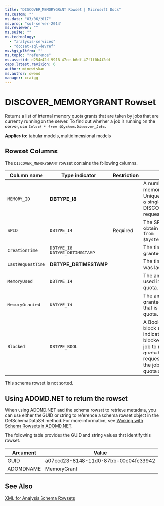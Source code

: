 ```yaml
---
title: "DISCOVER_MEMORYGRANT Rowset | Microsoft Docs"
ms.custom: ""
ms.date: "03/06/2017"
ms.prod: "sql-server-2014"
ms.reviewer: ""
ms.suite: ""
ms.technology: 
  - "analysis-services"
  - "docset-sql-devref"
ms.tgt_pltfrm: ""
ms.topic: "reference"
ms.assetid: d254e42d-9918-47ce-b6df-47f1f0b432dd
caps.latest.revision: 6
author: minewiskan
ms.author: owend
manager: craigg
---
```

# DISCOVER_MEMORYGRANT Rowset
  Returns a list of internal memory quota grants that are taken by jobs that are currently running on the server. To find out whether a job is running on the server, use `Select * from $System.Discover_Jobs`.  
  
 **Applies to:** tabular models, multidimensional models  
  
## Rowset Columns  
 The `DISCOVER_MEMORYGRANT` rowset contains the following columns.  
  
|Column name|Type indicator|Restriction|Description|  
|-----------------|--------------------|-----------------|-----------------|  
|`MEMORY_ID`|**DBTYPE_I8**||A number that identifies the memory quota grant. Unique within the context of a single DISCOVER_MEMORYGRANT request.|  
|`SPID`|`DBTYPE_I4`|Required|The SPID, which you can obtain by running `Select * from $System.Discover_Sessions`.|  
|`CreationTime`|`DBTYPE_I8 DBTYPE_DBTIMESTAMP`||The time the quota was granted.|  
|`LastRequestTime`|**DBTYPE_DBTIMESTAMP**||The time the quota request was last modified.|  
|`MemoryUsed`|`DBTYPE_I4`||The amount of memory used in association with the quota.|  
|`MemoryGranted`|`DBTYPE_I4`||The amount of memory granted for use by the job that is obtaining the memory quota.|  
|`Blocked`|`DBTYPE_BOOL`||A Boolean that indicates the block status of the job. True indicates that the job is blocked waiting for another job to release sufficient quota to grant its quota request. False indicates that the job has received its quota and can execute.|  
  
 This schema rowset is not sorted.  
  
## Using ADOMD.NET to return the rowset  
 When using ADOMD.NET and the schema rowset to retrieve metadata, you can use either the GUID or string to reference a schema rowset object in the GetSchemaDataSet method. For more information, see [Working with Schema Rowsets in ADOMD.NET](../../../relational-databases/native-client-ole-db-rowsets/rowsets.md).  
  
 The following table provides the GUID and string values that identify this rowset.  
  
|Argument|Value|  
|--------------|-----------|  
|GUID|a07ccd23-8148-11d0-87bb-00c04fc33942|  
|ADOMDNAME|MemoryGrant|  
  
## See Also  
 [XML for Analysis Schema Rowsets](xml-for-analysis-schema-rowsets.md)  
  
  
